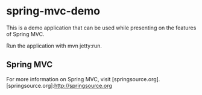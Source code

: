 spring-mvc-demo
===
This is a demo application that can be used while presenting on the features of Spring MVC.

Run the application with mvn jetty:run.

Spring MVC
---
For more information on Spring MVC, visit [springsource.org].
[springsource.org]:http://springsource.org